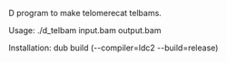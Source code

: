 D program to make telomerecat telbams.

Usage: ./d_telbam input.bam output.bam

Installation: dub build (--compiler=ldc2 --build=release)

